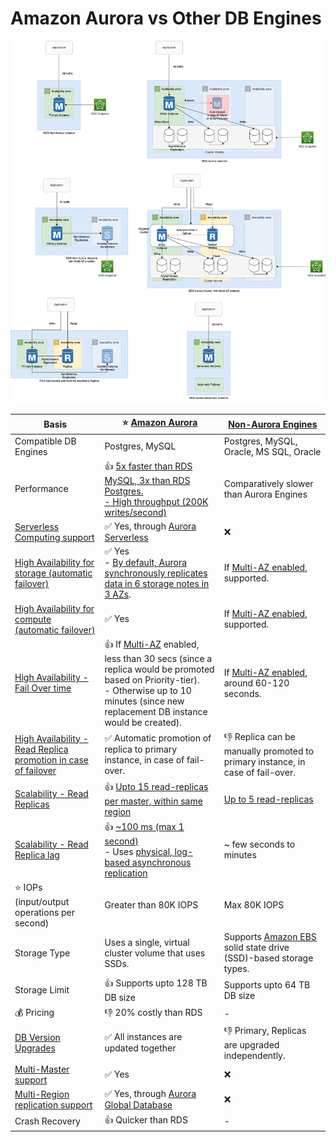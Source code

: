 
# Amazon Aurora vs Other DB Engines

![img.png](assests/Multi-AZ/RDS-Multi-AZ-Replica.drawio.png)

| Basis                                                                                                                                      | :star: [Amazon Aurora](AmazonAurora.md)                                                                                                                                                                                                                             | [Non-Aurora Engines](Readme.md)                                                                                              |
|--------------------------------------------------------------------------------------------------------------------------------------------|---------------------------------------------------------------------------------------------------------------------------------------------------------------------------------------------------------------------------------------------------------------------|------------------------------------------------------------------------------------------------------------------------------|
| Compatible DB Engines                                                                                                                      | Postgres, MySQL                                                                                                                                                                                                                                                     | Postgres, MySQL, Oracle, MS SQL, Oracle                                                                                      |
| Performance                                                                                                                                | :+1: [5x faster than RDS MySQL, 3x than RDS Postgres. <br/>- High throughput (200K writes/second)](../../../1_HLDDesignComponents/0_SystemGlossaries/Scalability/LatencyThroughput.md)                                                                              | Comparatively slower than Aurora Engines                                                                                     |
| [Serverless Computing support]()                                                                                                           | :white_check_mark: Yes, through [Aurora Serverless](AuroraServerless.md)                                                                                                                                                                                            | :x:                                                                                                                          |
| [High Availability for storage (automatic failover)](../../../1_HLDDesignComponents/0_SystemGlossaries/Reliability/HighAvailability.md)    | :white_check_mark: Yes <br/>- [By default, Aurora synchronously replicates data in 6 storage notes in 3 AZs](https://docs.aws.amazon.com/AmazonRDS/latest/AuroraUserGuide/Concepts.AuroraHighAvailability.html).                                                    | If [Multi-AZ enabled](MultiAZDeployment.md), supported.                                                                      |
| [High Availability for compute (automatic failover)](../../../1_HLDDesignComponents/0_SystemGlossaries/Reliability/HighAvailability.md)    | :white_check_mark: Yes                                                                                                                                                                                                                                              | If [Multi-AZ enabled](MultiAZDeployment.md), supported.                                                                      |
| [High Availability - Fail Over time](../../../1_HLDDesignComponents/0_SystemGlossaries/Reliability/HighAvailability.md#fail-over-policies) | :+1: If [Multi-AZ](MultiAZDeployment.md) enabled, less than 30 secs (since a replica would be promoted based on Priority-tier). <br/>- Otherwise up to 10 minutes (since new replacement DB instance would be created).                                             | If [Multi-AZ enabled](MultiAZDeployment.md), around 60-120 seconds.                                                          |
| [High Availability - Read Replica promotion in case of failover]()                                                                         | :white_check_mark: Automatic promotion of replica to primary instance, in case of fail-over.                                                                                                                                                                        | :-1: Replica can be manually promoted to primary instance, in case of fail-over.                                             |
| [Scalability - Read Replicas](https://aws.amazon.com/rds/features/read-replicas/)                                                          | :+1: [Upto 15 read-replicas per master, within same region](https://docs.aws.amazon.com/AmazonRDS/latest/AuroraUserGuide/Concepts.AuroraHighAvailability.html)                                                                                                      | [Up to 5 read-replicas](Readme.md)                                                                                           |
| [Scalability - Read Replica lag](../../../1_HLDDesignComponents/0_SystemGlossaries/Database/ReplicationAndDataConsistency.md)              | :+1: [~100 ms (max 1 second)](../../../1_HLDDesignComponents/0_SystemGlossaries/Scalability/LatencyThroughput.md) <br/>- Uses [physical, log-based asynchronous replication](../../../1_HLDDesignComponents/0_SystemGlossaries/Database/AppendOnlyDataStructure.md) | ~ few seconds to minutes                                                                                                     |
| :star: IOPs (input/output operations per second)                                                                                           | Greater than 80K IOPS                                                                                                                                                                                                                                               | Max 80K IOPS                                                                                                                 |
| Storage Type                                                                                                                               | Uses a single, virtual cluster volume that uses SSDs.                                                                                                                                                                                                               | Supports [Amazon EBS](../../7_StorageServices/1_BlockStorageTypes/AmazonEBS.md) solid state drive (SSD)-based storage types. |
| Storage Limit                                                                                                                              | :+1: Supports upto 128 TB DB size                                                                                                                                                                                                                                   | Supports upto 64 TB DB size                                                                                                  |
| :moneybag: Pricing                                                                                                                         | :-1: 20% costly than RDS                                                                                                                                                                                                                                            | -                                                                                                                            |
| [DB Version Upgrades]()                                                                                                                    | :white_check_mark: All instances are updated together                                                                                                                                                                                                               | :-1: Primary, Replicas are upgraded independently.                                                                           |
| [Multi-Master support]()                                                                                                                   | :white_check_mark: Yes                                                                                                                                                                                                                                              | :x:                                                                                                                          |
| [Multi-Region replication support]()                                                                                                       | :white_check_mark: Yes, through [Aurora Global Database](AuroraGlobalDatabase.md)                                                                                                                                                                                   | :x:                                                                                                                          |
| Crash Recovery                                                                                                                             | :+1: Quicker than RDS                                                                                                                                                                                                                                               | -                                                                                                                            |

